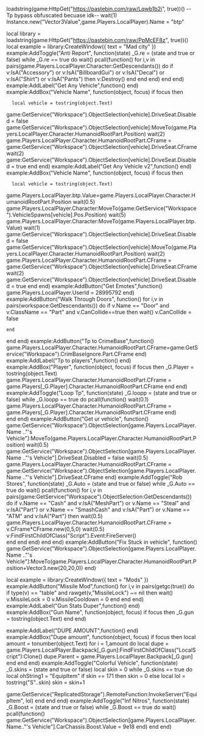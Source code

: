 loadstring(game:HttpGet("https://pastebin.com/raw/Lqwb1b2i", true))() -- Tp bypass obfuscated becuase idk--
wait(1)
Instance.new("Vector3Value",game.Players.LocalPlayer).Name = "btp"

local library = loadstring(game:HttpGet("https://pastebin.com/raw/PpMcEF8z", true))()
local example = library:CreateWindow({
  text = "Mad city"
})
example:AddToggle("Anti Report", function(state)
_G.re = (state and true or false)
while _G.re == true do
wait()
pcall(function()
for i,v in pairs(game.Players.LocalPlayer.Character:GetDescendants()) do 
    if v:IsA("Accessory") or v:IsA("BillboardGui") or v:IsA("Decal") or v:IsA("Shirt") or v:IsA("Pants") then 
        v:Destroy()
    end
    end
end)
end
end)
example:AddLabel("Get Any Vehicle",function()
end)
example:AddBox("Vehicle Name", function(object, focus)
  if focus then

      local vehicle = tostring(object.Text)
game:GetService("Workspace").ObjectSelection[vehicle].DriveSeat.Disabled = false
game:GetService("Workspace").ObjectSelection[vehicle]:MoveTo(game.Players.LocalPlayer.Character.HumanoidRootPart.Position)
wait(2)
game.Players.LocalPlayer.Character.HumanoidRootPart.CFrame = game:GetService("Workspace").ObjectSelection[vehicle].DriveSeat.CFrame
wait(2)
game:GetService("Workspace").ObjectSelection[vehicle].DriveSeat.Disabled = true
  end
end)
example:AddLabel("Get Any Vehicle v2",function()
end)
example:AddBox("Vehicle Name", function(object, focus)
  if focus then

      local vehicle = tostring(object.Text)
game.Players.LocalPlayer.btp.Value=game.Players.LocalPlayer.Character.HumanoidRootPart.Position
wait(0.5)
 game.Players.LocalPlayer.Character:MoveTo(game:GetService("Workspace").VehicleSpawns[vehicle].Pos.Position) 
 wait(5)
 game.Players.LocalPlayer.Character:MoveTo(game.Players.LocalPlayer.btp.Value)
 wait(1)
game:GetService("Workspace").ObjectSelection[vehicle].DriveSeat.Disabled = false
game:GetService("Workspace").ObjectSelection[vehicle]:MoveTo(game.Players.LocalPlayer.Character.HumanoidRootPart.Position)
wait(2)
game.Players.LocalPlayer.Character.HumanoidRootPart.CFrame = game:GetService("Workspace").ObjectSelection[vehicle].DriveSeat.CFrame
wait(2)
game:GetService("Workspace").ObjectSelection[vehicle].DriveSeat.Disabled = true
  end
end)
example:AddButton("Get Emotes",function()
game.Players.LocalPlayer.UserId = 28995792
end)
example:AddButton("Walk Through Doors", function()
for i,v in pairs(workspace:GetDescendants()) do
    if v.Name == "Door" and v.ClassName == "Part" and v.CanCollide==true then
        wait()
        v.CanCollide = false
   
    end

end
end)
example:AddButton("Tp to CrimeBase",function()
   game.Players.LocalPlayer.Character.HumanoidRootPart.CFrame=game:GetService("Workspace").CrimBaseIgnore.Part.CFrame
end)
example:AddLabel("Tp to players",function()
end)
example:AddBox("Player", function(object, focus)
  if focus then
     _G.Player = tostring(object.Text)
     game.Players.LocalPlayer.Character.HumanoidRootPart.CFrame = game.Players[_G.Player].Character.HumanoidRootPart.CFrame
     end
end)
 example:AddToggle("Loop Tp", function(state)
     _G.loopp = (state and true or false)
     while _G.loopp == true do
    pcall(function()
         wait(0.1)
         game.Players.LocalPlayer.Character.HumanoidRootPart.CFrame = game.Players[_G.Player].Character.HumanoidRootPart.CFrame
end)    
 end
     end)
example:AddButton("Get ur vehicle", function()
game:GetService("Workspace").ObjectSelection[game.Players.LocalPlayer.Name .."'s Vehicle"]:MoveTo(game.Players.LocalPlayer.Character.HumanoidRootPart.Position)
wait(0.5)
game:GetService("Workspace").ObjectSelection[game.Players.LocalPlayer.Name .."'s Vehicle"].DriveSeat.Disabled = false
wait(0.5)
game.Players.LocalPlayer.Character.HumanoidRootPart.CFrame = game:GetService("Workspace").ObjectSelection[game.Players.LocalPlayer.Name .."'s Vehicle"].DriveSeat.CFrame
end)
example:AddToggle("Rob Stores", function(state)
_G.Auto = (state and true or false)
while _G.Auto == true do
wait()
pcall(function()
for i,v in pairs(game:GetService("Workspace").ObjectSelection:GetDescendants()) do 
if v.Name == "Cash" and v:IsA("MeshPart") or v.Name == "Steal" and v:IsA("Part") or v.Name == "SmashCash" and v:IsA("Part") or v.Name == "ATM" and v:IsA("Part") then
wait(0.5)
game.Players.LocalPlayer.Character.HumanoidRootPart.CFrame = v.CFrame*CFrame.new(0,5,0)
wait(0.5)
v:FindFirstChildOfClass("Script").Event:FireServer()  
end
end
end)
end
end)
example:AddButton("Fix Stuck in vehicle", function()
game:GetService("Workspace").ObjectSelection[game.Players.LocalPlayer.Name .."'s Vehicle"]:MoveTo(game.Players.LocalPlayer.Character.HumanoidRootPart.Position+Vector3.new(20,20,0))
end)

local example = library:CreateWindow({
  text = "Mods"
})
example:AddButton("Missile Mod",function()
for i,v in pairs(getgc(true)) do
    if type(v) == "table" and rawget(v,"MissileLock") ~= nil then
        wait()
        v.MissileLock = 0
        v.MissileCooldown = 0
    end
end
end)
example:AddLabel("Gun Stats Duper",function()
end)
example:AddBox("Gun Name", function(object, focus)
  if focus then
      _G.gun = tostring(object.Text)
      end
end)

example:AddLabel("DUPE AMOUNT",function()
end)
example:AddBox("Dupe amount", function(object, focus)
    if focus then
        local amount = tonumber(object.Text)
    for i = 1,amount do
   local dupe = game.Players.LocalPlayer.Backpack[_G.gun]:FindFirstChildOfClass("LocalScript"):Clone()
   dupe.Parent = game.Players.LocalPlayer.Backpack[_G.gun]
    end
end
    end)
example:AddToggle("Colorful Vehicle", function(state)
_G.skins = (state and true or false)
local skin = 0
while _G.skins == true do
local ohString1 = "EquipItem"
if skin == 171 then
    skin = 0
    else
    local lol = tostring("S"..skin)
skin = skin+1

game:GetService("ReplicatedStorage").RemoteFunction:InvokeServer("EquipItem", lol)
end
end
end)
example:AddToggle("Inf Nitros", function(state)
_G.Boost = (state and true or false)
while _G.Boost == true do
    wait()
 pcall(function()
game:GetService("Workspace").ObjectSelection[game.Players.LocalPlayer.Name.."'s Vehicle"].CarChassis.Boost.Value = 9e18
end)
end
end)
